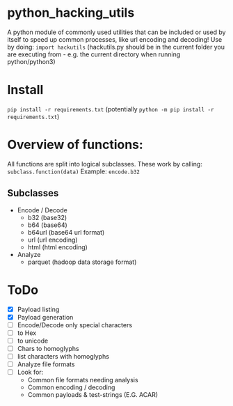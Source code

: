 # python_hacking_utils
A python module of commonly used utilities that can be included or used by itself to speed up common processes, like url encoding and decoding!
Use by doing: `import hackutils` (hackutils.py should be in the current folder you are executing from - e.g. the current directory when running python/python3)

# Install
`pip install -r requirements.txt` (potentially `python -m pip install -r requirements.txt`)

# Overview of functions:
All functions are split into logical subclasses.
These work by calling: `subclass.function(data)`
Example: `encode.b32`

## Subclasses
* Encode / Decode
    * b32 (base32)
    * b64 (base64)
    * b64url (base64 url format)
    * url (url encoding)
    * html (html encoding)
* Analyze
    * parquet (hadoop data storage format)


# ToDo
- [X] Payload listing
- [x] Payload generation
- [ ] Encode/Decode only special characters
- [ ] to Hex
- [ ] to unicode
- [ ] Chars to homoglyphs
- [ ] list characters with homoglyphs
- [ ] Analyze file formats
- [ ] Look for:
    * Common file formats needing analysis
    * Common encoding / decoding
    * Common payloads & test-strings (E.G. ACAR)